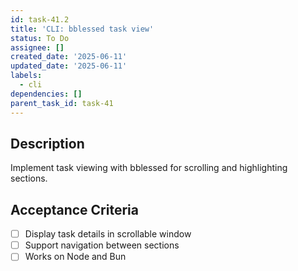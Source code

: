 ```yaml
---
id: task-41.2
title: 'CLI: bblessed task view'
status: To Do
assignee: []
created_date: '2025-06-11'
updated_date: '2025-06-11'
labels:
  - cli
dependencies: []
parent_task_id: task-41
---
```


## Description

Implement task viewing with bblessed for scrolling and highlighting sections.

## Acceptance Criteria
- [ ] Display task details in scrollable window
- [ ] Support navigation between sections
- [ ] Works on Node and Bun
